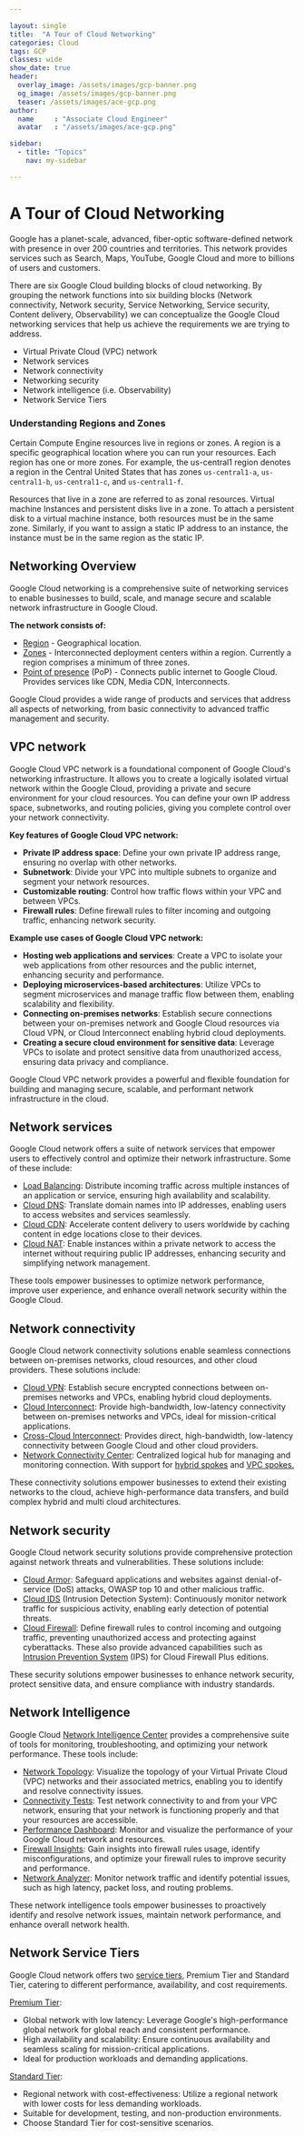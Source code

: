 ```yaml
---

layout: single
title:  "A Tour of Cloud Networking"
categories: Cloud
tags: GCP
classes: wide
show_date: true
header:
  overlay_image: /assets/images/gcp-banner.png
  og_image: /assets/images/gcp-banner.png
  teaser: /assets/images/ace-gcp.png
author:
  name     : "Associate Cloud Engineer"
  avatar   : "/assets/images/ace-gcp.png"

sidebar:
  - title: "Topics"
    nav: my-sidebar

---
```

# A Tour of Cloud Networking

Google has a planet-scale, advanced, fiber-optic software-defined  network with presence in over 200 countries and territories. This  network provides services such as Search, Maps, YouTube, Google Cloud  and more to billions of users and customers.

There are six Google Cloud building blocks of cloud networking. By  grouping the network functions into six building blocks (Network  connectivity, Network security, Service Networking, Service security,  Content delivery, Observability) we can conceptualize the Google Cloud  networking services that help us achieve the requirements we are trying  to address.

- Virtual Private Cloud (VPC) network
- Network services
- Network connectivity
- Networking security
- Network intelligence (i.e. Observability)
- Network Service Tiers

### Understanding Regions and Zones

Certain Compute Engine resources live in regions or zones. A region  is a specific geographical location where you can run your resources.  Each region has one or more zones. For example, the us-central1 region  denotes a region in the Central United States that has zones `us-central1-a`, `us-central1-b`, `us-central1-c`, and `us-central1-f`.

Resources that live in a zone are referred to as zonal resources.  Virtual machine Instances and persistent disks live in a zone. To attach a persistent disk to a virtual machine instance, both resources must be in the same zone. Similarly, if you want to assign a static IP address  to an instance, the instance must be in the same region as the static  IP.

## Networking Overview

Google Cloud networking is a comprehensive suite of networking  services to enable businesses to build, scale, and manage secure and  scalable network infrastructure in Google Cloud.

**The network consists of:**

- [Region](https://cloud.google.com/compute/docs/regions-zones#identifying_a_region_or_zone) - Geographical location.
- [Zones](https://cloud.google.com/compute/docs/regions-zones#identifying_a_region_or_zone) - Interconnected deployment centers within a region. Currently a region comprises a minimum of three zones.
- [Point of presence](https://peering.google.com/#/infrastructure) (PoP) - Connects public internet to Google Cloud. Provides services like CDN, Media CDN, Interconnects.

Google Cloud provides a wide range of products and services that  address all aspects of networking, from basic connectivity to advanced  traffic management and security.



## VPC network

Google Cloud VPC network is a foundational component of Google  Cloud's networking infrastructure. It allows you to create a logically  isolated virtual network within the Google Cloud, providing a private  and secure environment for your cloud resources. You can define your own IP address space, subnetworks, and routing policies, giving you  complete control over your network connectivity.

**Key features of Google Cloud VPC network:**

- **Private IP address space**: Define your own private IP address range, ensuring no overlap with other networks.
- **Subnetwork**: Divide your VPC into multiple subnets to organize and segment your network resources.
- **Customizable routing**: Control how traffic flows within your VPC and between VPCs.
- **Firewall rules**: Define firewall rules to filter incoming and outgoing traffic, enhancing network security.

**Example use cases of Google Cloud VPC network:**

- **Hosting web applications and services**: Create a VPC to  isolate your web applications from other resources and the public  internet, enhancing security and performance.
- **Deploying microservices-based architectures**: Utilize VPCs to segment microservices and manage traffic flow between them, enabling scalability and flexibility.
- **Connecting on-premises networks**: Establish secure  connections between your on-premises network and Google Cloud resources  via Cloud VPN, or Cloud Interconnect enabling hybrid cloud deployments.
- **Creating a secure cloud environment for sensitive data**: Leverage VPCs to isolate and protect sensitive data from unauthorized access, ensuring data privacy and compliance.

Google Cloud VPC network provides a powerful and flexible foundation  for building and managing secure, scalable, and performant network  infrastructure in the cloud.



## Network services

Google Cloud network offers a suite of network services that empower  users to effectively control and optimize their network infrastructure.  Some of these include:

- [Load Balancing](https://cloud.google.com/load-balancing?hl=en): Distribute incoming traffic across multiple instances of an application or service, ensuring high availability and scalability.
- [Cloud DNS](https://cloud.google.com/dns?hl=en): Translate domain names into IP addresses, enabling users to access websites and services seamlessly.
- [Cloud CDN](https://cloud.google.com/cdn?hl=en#section-1): Accelerate content delivery to users worldwide by caching content in edge locations close to their devices.
- [Cloud NAT](https://cloud.google.com/nat):  Enable instances within a private network to access the internet without requiring public IP addresses, enhancing security and simplifying  network management.

These tools empower businesses to optimize network performance,  improve user experience, and enhance overall network security within the Google Cloud.



## Network connectivity

Google Cloud network connectivity solutions enable seamless  connections between on-premises networks, cloud resources, and other  cloud providers. These solutions include:

- [Cloud VPN](https://cloud.google.com/network-connectivity/docs/vpn/concepts/overview): Establish secure encrypted connections between on-premises networks and VPCs, enabling hybrid cloud deployments.
- [Cloud Interconnect](https://cloud.google.com/network-connectivity/docs/interconnect/concepts/overview): Provide high-bandwidth, low-latency connectivity between on-premises  networks and VPCs, ideal for mission-critical applications.
- [Cross-Cloud Interconnect](https://cloud.google.com/network-connectivity/docs/interconnect/concepts/cci-overview): Provides direct, high-bandwidth, low-latency connectivity between Google Cloud and other cloud providers.
- [Network Connectivity Center](https://cloud.google.com/network-connectivity-center?hl=en): Centralized logical hub for managing and monitoring connection. With support for [hybrid spokes](https://cloud.google.com/network-connectivity/docs/network-connectivity-center/concepts/overview#hybrid_spokes) and [VPC spokes.](https://cloud.google.com/network-connectivity/docs/network-connectivity-center/concepts/overview#vpc-spokes)

These connectivity solutions empower businesses to extend their  existing networks to the cloud, achieve high-performance data transfers, and build complex hybrid and multi cloud architectures.



## Network security

Google Cloud network security solutions provide comprehensive  protection against network threats and vulnerabilities. These solutions  include:

- [Cloud Armor](https://cloud.google.com/security/products/armor?hl=en): Safeguard applications and websites against denial-of-service (DoS) attacks, OWASP top 10 and other malicious traffic.
- [Cloud IDS](https://cloud.google.com/intrusion-detection-system?hl=en) (Intrusion Detection System): Continuously monitor network traffic for  suspicious activity, enabling early detection of potential threats.
- [Cloud Firewall](https://cloud.google.com/firewall?hl=en): Define firewall rules to control incoming and outgoing traffic,  preventing unauthorized access and protecting against cyberattacks.  These also provide advanced capabilities such as [Intrusion Prevention System](https://cloud.google.com/firewall/docs/about-intrusion-prevention) (IPS) for Cloud Firewall Plus editions.

These security solutions empower businesses to enhance network  security, protect sensitive data, and ensure compliance with industry  standards.



## Network Intelligence

Google Cloud [Network Intelligence Center](https://cloud.google.com/network-intelligence-center?hl=en) provides a comprehensive suite of tools for monitoring,  troubleshooting, and optimizing your network performance. These tools  include:

- [Network Topology](https://cloud.google.com/network-intelligence-center/docs/network-topology/concepts/overview): Visualize the topology of your Virtual Private Cloud (VPC) networks and their associated metrics, enabling you to identify and resolve  connectivity issues.
- [Connectivity Tests](https://cloud.google.com/network-intelligence-center/docs/connectivity-tests/concepts/overview): Test network connectivity to and from your VPC network, ensuring that  your network is functioning properly and that your resources are  accessible.
- [Performance Dashboard](https://cloud.google.com/network-intelligence-center/docs/performance-dashboard/concepts/overview): Monitor and visualize the performance of your Google Cloud network and resources.
- [Firewall Insights](https://cloud.google.com/network-intelligence-center/docs/firewall-insights/concepts/overview): Gain insights into firewall rules usage, identify misconfigurations,  and optimize your firewall rules to improve security and performance.
- [Network Analyzer](https://cloud.google.com/network-intelligence-center/docs/network-analyzer/overview): Monitor network traffic and identify potential issues, such as high latency, packet loss, and routing problems.

These network intelligence tools empower businesses to proactively  identify and resolve network issues, maintain network performance, and  enhance overall network health.



## Network Service Tiers

Google Cloud network offers two [service tiers](https://cloud.google.com/network-tiers/docs/overview), Premium Tier and Standard Tier, catering to different performance, availability, and cost requirements.

[Premium Tier](https://cloud.google.com/network-tiers#tab1):

- Global network with low latency: Leverage Google's high-performance global network for global reach and consistent performance.
- High availability and scalability: Ensure continuous availability and seamless scaling for mission-critical applications.
- Ideal for production workloads and demanding applications.

[Standard Tier](https://cloud.google.com/network-tiers#tab2):

- Regional network with cost-effectiveness: Utilize a regional network with lower costs for less demanding workloads.
- Suitable for development, testing, and non-production environments.
- Choose Standard Tier for cost-sensitive scenarios.
